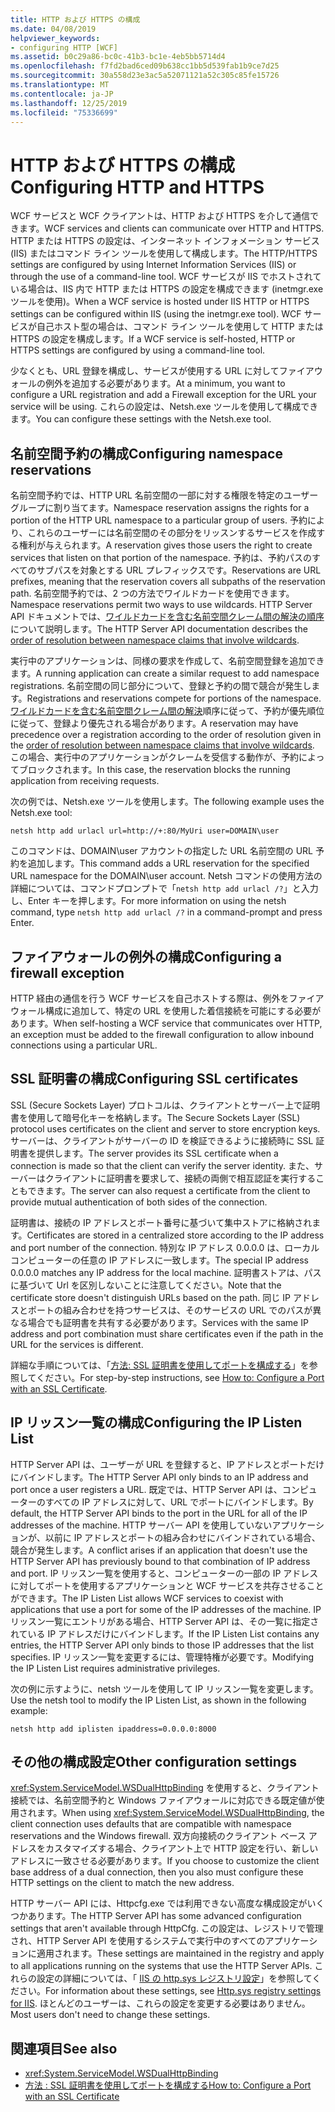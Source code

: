 ```yaml
---
title: HTTP および HTTPS の構成
ms.date: 04/08/2019
helpviewer_keywords:
- configuring HTTP [WCF]
ms.assetid: b0c29a86-bc0c-41b3-bc1e-4eb5bb5714d4
ms.openlocfilehash: f7fd2bad6ced09b638cc1bb5d539fab1b9ce7d25
ms.sourcegitcommit: 30a558d23e3ac5a52071121a52c305c85fe15726
ms.translationtype: MT
ms.contentlocale: ja-JP
ms.lasthandoff: 12/25/2019
ms.locfileid: "75336699"
---
```

# <a name="configuring-http-and-https"></a><span data-ttu-id="f2a3b-102">HTTP および HTTPS の構成</span><span class="sxs-lookup"><span data-stu-id="f2a3b-102">Configuring HTTP and HTTPS</span></span>

<span data-ttu-id="f2a3b-103">WCF サービスと WCF クライアントは、HTTP および HTTPS を介して通信できます。</span><span class="sxs-lookup"><span data-stu-id="f2a3b-103">WCF services and clients can communicate over HTTP and HTTPS.</span></span> <span data-ttu-id="f2a3b-104">HTTP または HTTPS の設定は、インターネット インフォメーション サービス (IIS) またはコマンド ライン ツールを使用して構成します。</span><span class="sxs-lookup"><span data-stu-id="f2a3b-104">The HTTP/HTTPS settings are configured by using Internet Information Services (IIS) or through the use of a command-line tool.</span></span> <span data-ttu-id="f2a3b-105">WCF サービスが IIS でホストされている場合は、IIS 内で HTTP または HTTPS の設定を構成できます (inetmgr.exe ツールを使用)。</span><span class="sxs-lookup"><span data-stu-id="f2a3b-105">When a WCF service is hosted under IIS HTTP or HTTPS settings can be configured within IIS (using the inetmgr.exe tool).</span></span> <span data-ttu-id="f2a3b-106">WCF サービスが自己ホスト型の場合は、コマンド ライン ツールを使用して HTTP または HTTPS の設定を構成します。</span><span class="sxs-lookup"><span data-stu-id="f2a3b-106">If a WCF service is self-hosted, HTTP or HTTPS settings are configured by using a command-line tool.</span></span>

<span data-ttu-id="f2a3b-107">少なくとも、URL 登録を構成し、サービスが使用する URL に対してファイアウォールの例外を追加する必要があります。</span><span class="sxs-lookup"><span data-stu-id="f2a3b-107">At a minimum, you want to configure a URL registration and add a Firewall exception for the URL your service will be using.</span></span> <span data-ttu-id="f2a3b-108">これらの設定は、Netsh.exe ツールを使用して構成できます。</span><span class="sxs-lookup"><span data-stu-id="f2a3b-108">You can configure these settings with the Netsh.exe tool.</span></span>

## <a name="configuring-namespace-reservations"></a><span data-ttu-id="f2a3b-109">名前空間予約の構成</span><span class="sxs-lookup"><span data-stu-id="f2a3b-109">Configuring namespace reservations</span></span>

<span data-ttu-id="f2a3b-110">名前空間予約では、HTTP URL 名前空間の一部に対する権限を特定のユーザー グループに割り当てます。</span><span class="sxs-lookup"><span data-stu-id="f2a3b-110">Namespace reservation assigns the rights for a portion of the HTTP URL namespace to a particular group of users.</span></span> <span data-ttu-id="f2a3b-111">予約により、これらのユーザーには名前空間のその部分をリッスンするサービスを作成する権利が与えられます。</span><span class="sxs-lookup"><span data-stu-id="f2a3b-111">A reservation gives those users the right to create services that listen on that portion of the namespace.</span></span> <span data-ttu-id="f2a3b-112">予約は、予約パスのすべてのサブパスを対象とする URL プレフィックスです。</span><span class="sxs-lookup"><span data-stu-id="f2a3b-112">Reservations are URL prefixes, meaning that the reservation covers all subpaths of the reservation path.</span></span> <span data-ttu-id="f2a3b-113">名前空間予約では、2 つの方法でワイルドカードを使用できます。</span><span class="sxs-lookup"><span data-stu-id="f2a3b-113">Namespace reservations permit two ways to use wildcards.</span></span> <span data-ttu-id="f2a3b-114">HTTP Server API ドキュメントでは、[ワイルドカードを含む名前空間クレーム間の解決の順序](/windows/desktop/Http/routing-incoming-requests)について説明します。</span><span class="sxs-lookup"><span data-stu-id="f2a3b-114">The HTTP Server API documentation describes the [order of resolution between namespace claims that involve wildcards](/windows/desktop/Http/routing-incoming-requests).</span></span>

<span data-ttu-id="f2a3b-115">実行中のアプリケーションは、同様の要求を作成して、名前空間登録を追加できます。</span><span class="sxs-lookup"><span data-stu-id="f2a3b-115">A running application can create a similar request to add namespace registrations.</span></span> <span data-ttu-id="f2a3b-116">名前空間の同じ部分について、登録と予約の間で競合が発生します。</span><span class="sxs-lookup"><span data-stu-id="f2a3b-116">Registrations and reservations compete for portions of the namespace.</span></span> <span data-ttu-id="f2a3b-117">[ワイルドカードを含む名前空間クレーム間の解決](/windows/desktop/Http/routing-incoming-requests)順序に従って、予約が優先順位に従って、登録より優先される場合があります。</span><span class="sxs-lookup"><span data-stu-id="f2a3b-117">A reservation may have precedence over a registration according to the order of resolution given in the [order of resolution between namespace claims that involve wildcards](/windows/desktop/Http/routing-incoming-requests).</span></span> <span data-ttu-id="f2a3b-118">この場合、実行中のアプリケーションがクレームを受信する動作が、予約によってブロックされます。</span><span class="sxs-lookup"><span data-stu-id="f2a3b-118">In this case, the reservation blocks the running application from receiving requests.</span></span>

<span data-ttu-id="f2a3b-119">次の例では、Netsh.exe ツールを使用します。</span><span class="sxs-lookup"><span data-stu-id="f2a3b-119">The following example uses the Netsh.exe tool:</span></span>

```console
netsh http add urlacl url=http://+:80/MyUri user=DOMAIN\user
```

<span data-ttu-id="f2a3b-120">このコマンドは、DOMAIN\user アカウントの指定した URL 名前空間の URL 予約を追加します。</span><span class="sxs-lookup"><span data-stu-id="f2a3b-120">This command adds a URL reservation for the specified URL namespace for the DOMAIN\user account.</span></span> <span data-ttu-id="f2a3b-121">Netsh コマンドの使用方法の詳細については、コマンドプロンプトで「`netsh http add urlacl /?`」と入力し、Enter キーを押します。</span><span class="sxs-lookup"><span data-stu-id="f2a3b-121">For more information on using the netsh command, type `netsh http add urlacl /?` in a command-prompt and press Enter.</span></span>

## <a name="configuring-a-firewall-exception"></a><span data-ttu-id="f2a3b-122">ファイアウォールの例外の構成</span><span class="sxs-lookup"><span data-stu-id="f2a3b-122">Configuring a firewall exception</span></span>

<span data-ttu-id="f2a3b-123">HTTP 経由の通信を行う WCF サービスを自己ホストする際は、例外をファイアウォール構成に追加して、特定の URL を使用した着信接続を可能にする必要があります。</span><span class="sxs-lookup"><span data-stu-id="f2a3b-123">When self-hosting a WCF service that communicates over HTTP, an exception must be added to the firewall configuration to allow inbound connections using a particular URL.</span></span>

## <a name="configuring-ssl-certificates"></a><span data-ttu-id="f2a3b-124">SSL 証明書の構成</span><span class="sxs-lookup"><span data-stu-id="f2a3b-124">Configuring SSL certificates</span></span>

<span data-ttu-id="f2a3b-125">SSL (Secure Sockets Layer) プロトコルは、クライアントとサーバー上で証明書を使用して暗号化キーを格納します。</span><span class="sxs-lookup"><span data-stu-id="f2a3b-125">The Secure Sockets Layer (SSL) protocol uses certificates on the client and server to store encryption keys.</span></span> <span data-ttu-id="f2a3b-126">サーバーは、クライアントがサーバーの ID を検証できるように接続時に SSL 証明書を提供します。</span><span class="sxs-lookup"><span data-stu-id="f2a3b-126">The server provides its SSL certificate when a connection is made so that the client can verify the server identity.</span></span> <span data-ttu-id="f2a3b-127">また、サーバーはクライアントに証明書を要求して、接続の両側で相互認証を実行することもできます。</span><span class="sxs-lookup"><span data-stu-id="f2a3b-127">The server can also request a certificate from the client to provide mutual authentication of both sides of the connection.</span></span>

<span data-ttu-id="f2a3b-128">証明書は、接続の IP アドレスとポート番号に基づいて集中ストアに格納されます。</span><span class="sxs-lookup"><span data-stu-id="f2a3b-128">Certificates are stored in a centralized store according to the IP address and port number of the connection.</span></span> <span data-ttu-id="f2a3b-129">特別な IP アドレス 0.0.0.0 は、ローカル コンピューターの任意の IP アドレスに一致します。</span><span class="sxs-lookup"><span data-stu-id="f2a3b-129">The special IP address 0.0.0.0 matches any IP address for the local machine.</span></span> <span data-ttu-id="f2a3b-130">証明書ストアは、パスに基づいて Url を区別しないことに注意してください。</span><span class="sxs-lookup"><span data-stu-id="f2a3b-130">Note that the certificate store doesn't distinguish URLs based on the path.</span></span> <span data-ttu-id="f2a3b-131">同じ IP アドレスとポートの組み合わせを持つサービスは、そのサービスの URL でのパスが異なる場合でも証明書を共有する必要があります。</span><span class="sxs-lookup"><span data-stu-id="f2a3b-131">Services with the same IP address and port combination must share certificates even if the path in the URL for the services is different.</span></span>

<span data-ttu-id="f2a3b-132">詳細な手順については、「[方法: SSL 証明書を使用してポートを構成する](how-to-configure-a-port-with-an-ssl-certificate.md)」を参照してください。</span><span class="sxs-lookup"><span data-stu-id="f2a3b-132">For step-by-step instructions, see [How to: Configure a Port with an SSL Certificate](how-to-configure-a-port-with-an-ssl-certificate.md).</span></span>

## <a name="configuring-the-ip-listen-list"></a><span data-ttu-id="f2a3b-133">IP リッスン一覧の構成</span><span class="sxs-lookup"><span data-stu-id="f2a3b-133">Configuring the IP Listen List</span></span>

<span data-ttu-id="f2a3b-134">HTTP Server API は、ユーザーが URL を登録すると、IP アドレスとポートだけにバインドします。</span><span class="sxs-lookup"><span data-stu-id="f2a3b-134">The HTTP Server API only binds to an IP address and port once a user registers a URL.</span></span> <span data-ttu-id="f2a3b-135">既定では、HTTP Server API は、コンピューターのすべての IP アドレスに対して、URL でポートにバインドします。</span><span class="sxs-lookup"><span data-stu-id="f2a3b-135">By default, the HTTP Server API binds to the port in the URL for all of the IP addresses of the machine.</span></span> <span data-ttu-id="f2a3b-136">HTTP サーバー API を使用していないアプリケーションが、以前に IP アドレスとポートの組み合わせにバインドされている場合、競合が発生します。</span><span class="sxs-lookup"><span data-stu-id="f2a3b-136">A conflict arises if an application that doesn't use the HTTP Server API has previously bound to that combination of IP address and port.</span></span> <span data-ttu-id="f2a3b-137">IP リッスン一覧を使用すると、コンピューターの一部の IP アドレスに対してポートを使用するアプリケーションと WCF サービスを共存させることができます。</span><span class="sxs-lookup"><span data-stu-id="f2a3b-137">The IP Listen List allows WCF services to coexist with applications that use a port for some of the IP addresses of the machine.</span></span> <span data-ttu-id="f2a3b-138">IP リッスン一覧にエントリがある場合、HTTP Server API は、その一覧に指定されている IP アドレスだけにバインドします。</span><span class="sxs-lookup"><span data-stu-id="f2a3b-138">If the IP Listen List contains any entries, the HTTP Server API only binds to those IP addresses that the list specifies.</span></span> <span data-ttu-id="f2a3b-139">IP リッスン一覧を変更するには、管理特権が必要です。</span><span class="sxs-lookup"><span data-stu-id="f2a3b-139">Modifying the IP Listen List requires administrative privileges.</span></span>

<span data-ttu-id="f2a3b-140">次の例に示すように、netsh ツールを使用して IP リッスン一覧を変更します。</span><span class="sxs-lookup"><span data-stu-id="f2a3b-140">Use the netsh tool to modify the IP Listen List, as shown in the following example:</span></span>

```console
netsh http add iplisten ipaddress=0.0.0.0:8000
```

## <a name="other-configuration-settings"></a><span data-ttu-id="f2a3b-141">その他の構成設定</span><span class="sxs-lookup"><span data-stu-id="f2a3b-141">Other configuration settings</span></span>

<span data-ttu-id="f2a3b-142"><xref:System.ServiceModel.WSDualHttpBinding> を使用すると、クライアント接続では、名前空間予約と Windows ファイアウォールに対応できる既定値が使用されます。</span><span class="sxs-lookup"><span data-stu-id="f2a3b-142">When using <xref:System.ServiceModel.WSDualHttpBinding>, the client connection uses defaults that are compatible with namespace reservations and the Windows firewall.</span></span> <span data-ttu-id="f2a3b-143">双方向接続のクライアント ベース アドレスをカスタマイズする場合、クライアント上で HTTP 設定を行い、新しいアドレスに一致させる必要があります。</span><span class="sxs-lookup"><span data-stu-id="f2a3b-143">If you choose to customize the client base address of a dual connection, then you also must configure these HTTP settings on the client to match the new address.</span></span>

<span data-ttu-id="f2a3b-144">HTTP サーバー API には、Httpcfg.exe では利用できない高度な構成設定がいくつかあります。</span><span class="sxs-lookup"><span data-stu-id="f2a3b-144">The HTTP Server API has some advanced configuration settings that aren't available through HttpCfg.</span></span> <span data-ttu-id="f2a3b-145">この設定は、レジストリで管理され、HTTP Server API を使用するシステムで実行中のすべてのアプリケーションに適用されます。</span><span class="sxs-lookup"><span data-stu-id="f2a3b-145">These settings are maintained in the registry and apply to all applications running on the systems that use the HTTP Server APIs.</span></span> <span data-ttu-id="f2a3b-146">これらの設定の詳細については、「 [IIS の http.sys レジストリ設定](https://support.microsoft.com/help/820129/http-sys-registry-settings-for-windows)」を参照してください。</span><span class="sxs-lookup"><span data-stu-id="f2a3b-146">For information about these settings, see [Http.sys registry settings for IIS](https://support.microsoft.com/help/820129/http-sys-registry-settings-for-windows).</span></span> <span data-ttu-id="f2a3b-147">ほとんどのユーザーは、これらの設定を変更する必要はありません。</span><span class="sxs-lookup"><span data-stu-id="f2a3b-147">Most users don't need to change these settings.</span></span>

## <a name="see-also"></a><span data-ttu-id="f2a3b-148">関連項目</span><span class="sxs-lookup"><span data-stu-id="f2a3b-148">See also</span></span>

- <xref:System.ServiceModel.WSDualHttpBinding>
- [<span data-ttu-id="f2a3b-149">方法 : SSL 証明書を使用してポートを構成する</span><span class="sxs-lookup"><span data-stu-id="f2a3b-149">How to: Configure a Port with an SSL Certificate</span></span>](how-to-configure-a-port-with-an-ssl-certificate.md)
